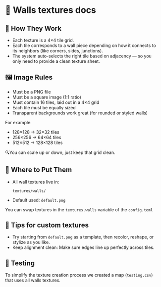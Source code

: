 # 🧱 Walls textures docs

## 🔧 How They Work
- Each texture is a 4×4 tile grid.
- Each tile corresponds to a wall piece depending on how it connects to its neighbors (like corners, sides, junctions).
- The system auto-selects the right tile based on adjacency — so you only need to provide a clean texture sheet.

## 🖼️ Image Rules
- Must be a PNG file
- Must be a square image (1:1 ratio)
- Must contain 16 tiles, laid out in a 4×4 grid
- Each tile must be equally sized
- Transparent backgrounds work great (for rounded or styled walls)

For example:
- 128×128 → 32×32 tiles
- 256×256 → 64×64 tiles
- 512×512 → 128×128 tiles

🔍You can scale up or down, just keep that grid clean.

## 📁 Where to Put Them
- All wall textures live in:
    ```
    textures/walls/
    ```
- Default used: `default.png`

You can swap textures in the `textures.walls` variable of the `config.toml`

## 🎯 Tips for custom textures
- Try starting from `default.png` as a template, then recolor, reshape, or stylize as you like.
- Keep alignment clean: Make sure edges line up perfectly across tiles.

## 🧪 Testing
To simplify the texture creation process we created a map (`testing.csv`) that uses all walls textures.